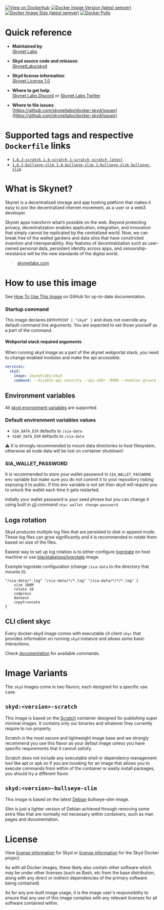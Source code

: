 [![View on Dockerhub](https://img.shields.io/badge/view%20on-dockerhub-blue)](https://hub.docker.com/repository/docker/skynetlabs/skyd)
[![Docker Image Version (latest semver)](https://img.shields.io/docker/v/skynetlabs/skyd?color=00c65e&sort=semver)]()
[![Docker Image Size (latest semver)](https://img.shields.io/docker/image-size/skynetlabs/skyd?color=00c65e&sort=semver)]()
[![Docker Pulls](https://img.shields.io/docker/pulls/skynetlabs/skyd?color=00c65e)]()

# Quick reference

- **Maintained by**:  
  [Skynet Labs](https://skynetlabs.com)

- **Skyd source code and releases**:  
  [SkynetLabs/skyd](https://gitlab.com/SkynetLabs/skyd)

- **Skyd license information**:  
  [Skynet License 1.0](https://gitlab.com/SkynetLabs/skyd/-/blob/master/LICENSE.md)

- **Where to get help**:  
  [Skynet Labs Discord](https://discord.gg/skynetlabs) or [Skynet Labs Twitter](https://twitter.com/SkynetLabs)

- **Where to file issues**:  
  [https://github.com/skynetlabs/docker-skyd/issues](https://github.com/skynetlabs/docker-skyd/issues)

# Supported tags and respective `Dockerfile` links

- [`1.6.2-scratch`, `1.6-scratch`, `1-scratch`, `scratch`, `latest`](https://github.com/SkynetLabs/docker-skyd/blob/v1.6.2/scratch/Dockerfile)
- [`1.6.2-bullseye-slim`, `1.6-bullseye-slim`, `1-bullseye-slim`, `bullseye-slim`](https://github.com/SkynetLabs/docker-skyd/blob/v1.6.2/bullseye-slim/Dockerfile)

# What is Skynet?

Skynet is a decentralized storage and app hosting platform that makes it easy to join the decentralized internet movement, as a user or a web3 developer.

Skynet apps transform what’s possible on the web. Beyond protecting privacy, decentralization enables application, integration, and innovation that simply cannot be replicated by the centralized world. Now, we can break free of the walled gardens and data silos that have constricted invention and interoperability. Key features of decentralization such as user-owned personal data, persistent identity across apps, and censorship-resistance will be the new standards of the digital world.

> [skynetlabs.com](https://skynetlabs.com)

# How to use this image

<!-- this direct link is here because dockerhub might have outdated version of readme on repository page -->

See [How To Use This Image](https://github.com/skynetlabs/docker-skyd/blob/main/README.md#how-to-use-this-image) on GitHub for up-to-date documentation.

### Startup command

This image declares `ENTRYPOINT [ "skyd" ]` and does not override any default command line arguments. You are expected to set those yourself as a part of the command.

#### Webportal stack required arguments

When running skyd image as a part of the skynet webportal stack, you need to change enabled modules and make the api accessible.

```yaml
services:
  skyd:
    image: skynetlabs/skyd
    command: --disable-api-security --api-addr :9980 --modules gtcwra
```

## Environment variables

All [skyd environment variables](https://gitlab.com/SkynetLabs/skyd/-/raw/master/build/env.go) are supported.

### Default environment variables values

- `SIA_DATA_DIR` defaults to `/sia-data`
- `SIAD_DATA_DIR` defaults to `/sia-data`

⚠️ It is strongly recommended to mount data directories to host filesystem, otherwise all node data will be lost on container shutdown!

### SIA_WALLET_PASSWORD

It is recommended to store your wallet password in `SIA_WALLET_PASSWORD` env variable but make sure you do not commit it to your repository risking exposing it to public. If this env variable is not set then skyd will require you to unlock the wallet each time it gets restarted.

Initially your wallet password is your seed phrase but you can change it using built in [cli](#cli-client-skyc) command `skyc wallet change-password`.

## Logs rotation

Skyd produces multiple log files that are persisted to disk in append mode. These log files can grow significantly and it is recommended to rotate them based on size of the files.

Easiest way to set up log rotation is to either configure [logrotate](https://linux.die.net/man/8/logrotate) on host machine or use [blacklabelops/logrotate](https://hub.docker.com/r/blacklabelops/logrotate) image.

Example logrotate configuration (change `/sia-data` to the directory that mounts it):

```
"/sia-data/*.log" "/sia-data/*/*.log" "/sia-data/*/*/*.log" {
    size 100M
    rotate 10
    compress
    dateext
    copytruncate
}
```

## CLI client skyc

Every docker-skyd image comes with executable cli client `skyc` that provides information on running `skyd` instance and allows some basic interactions.

Check [documentation](https://gitlab.com/SkynetLabs/skyd/-/blob/master/cmd/skyc/README.md) for available commands.

# Image Variants

The `skyd` images come in two flavors, each designed for a specific use case.

## `skyd:<version>-scratch`

This image is based on the [Scratch](https://hub.docker.com/_/scratch) container designed for publishing super minimal images. It contains only our binaries and whatever they currently require to run properly.

Scratch is the most secure and lightweight image base and we strongly recommend you use this flavor as your defaut image unless you have specific requirements that it cannot satisfy.

Scratch does not include any executable shell or dependency management tool like apt or apk so if you are loooking for an image that allows you to execute commands from within of the container or easily install packages, you should try a different flavor.

## `skyd:<version>-bullseye-slim`

This image is based on the latest [Debian](https://hub.docker.com/_/debian) bullseye-slim image.

Slim is just a lighter version of Debian achieved through removing some extra files that are normally not necessary within containers, such as man pages and documentation.

# License

View [license information](https://gitlab.com/SkynetLabs/skyd/-/blob/master/LICENSE.md) for Skyd or [license information](https://github.com/skyd/docker-skyd/blob/main/LICENSE) for the Skyd Docker project.

As with all Docker images, these likely also contain other software which may be under other licenses (such as Bash, etc from the base distribution, along with any direct or indirect dependencies of the primary software being contained).

As for any pre-built image usage, it is the image user's responsibility to ensure that any use of this image complies with any relevant licenses for all software contained within.
